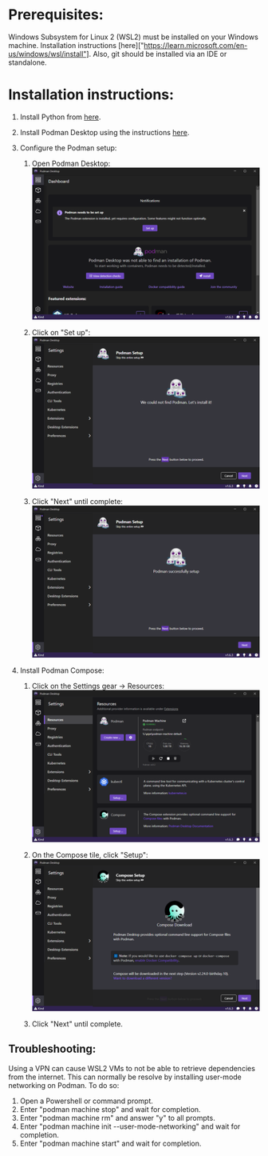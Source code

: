 # Prerequisites:

Windows Subsystem for Linux 2 (WSL2) must be installed on your Windows machine.  Installation instructions [here]["https://learn.microsoft.com/en-us/windows/wsl/install"]. Also, git should be installed via an IDE or standalone.

# Installation instructions:

1. Install Python from [here]("https://www.python.org").
2. Install Podman Desktop using the instructions [here]("https://podman-desktop.io/docs/installation/windows-install").
3. Configure the Podman setup:
    
   1. Open Podman Desktop: ![Podman Setup](images/PodmanDesktop1.png)
   
   2. Click on "Set up": ![Podman Setup](images/PodmanDesktop2.png)
   
   3. Click "Next" until complete: ![Podman Setup](images/PodmanDesktop3.png)

4. Install Podman Compose:

    1. Click on the Settings gear -> Resources: ![Podman Setup](images/PodmanDesktop4.png)
   
    2. On the Compose tile, click "Setup": ![Podman Setup](images/PodmanDesktop5.png)
    
    3. Click "Next" until complete.

## Troubleshooting:

Using a VPN can cause WSL2 VMs to not be able to retrieve dependencies from the internet. This can normally be resolve by installing user-mode networking on Podman. To do so:

1. Open a Powershell or command prompt.
2. Enter "podman machine stop" and wait for completion.
3. Enter "podman machine rm" and answer "y" to all prompts.
4. Enter "podman machine init --user-mode-networking" and wait for completion.
5. Enter "podman machine start" and wait for completion.

